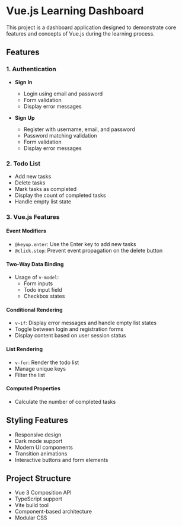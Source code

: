 # Vue.js Learning Dashboard

This project is a dashboard application designed to demonstrate core features and concepts of Vue.js during the learning process.

## Features

### 1. Authentication
- **Sign In**
  - Login using email and password
  - Form validation
  - Display error messages
  
- **Sign Up**
  - Register with username, email, and password
  - Password matching validation
  - Form validation
  - Display error messages

### 2. Todo List
- Add new tasks
- Delete tasks
- Mark tasks as completed
- Display the count of completed tasks
- Handle empty list state

### 3. Vue.js Features

#### Event Modifiers
- `@keyup.enter`: Use the Enter key to add new tasks
- `@click.stop`: Prevent event propagation on the delete button

#### Two-Way Data Binding
- Usage of `v-model`:
  - Form inputs
  - Todo input field
  - Checkbox states

#### Conditional Rendering
- `v-if`: Display error messages and handle empty list states
- Toggle between login and registration forms
- Display content based on user session status

#### List Rendering
- `v-for`: Render the todo list
- Manage unique keys
- Filter the list

#### Computed Properties
- Calculate the number of completed tasks

## Styling Features
- Responsive design
- Dark mode support
- Modern UI components
- Transition animations
- Interactive buttons and form elements

## Project Structure
- Vue 3 Composition API
- TypeScript support
- Vite build tool
- Component-based architecture
- Modular CSS
